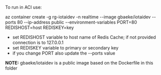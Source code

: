 To run in ACI use:

az container create -g rg-iotaidev -n realtime --image gbaeke/iotaidev --ports 80 --ip-address public --environment-variables PORT=80 REDISHOST=host REDISKEY=key

- set REDISHOST variable to host name of Redis Cache; if not provided connection is to 127.0.0.1
- set REDISKEY variable to primary or secondary key
- if you change PORT also update the --ports value

**NOTE:** gbaeke/iotaidev is a public image based on the Dockerfile in this folder
